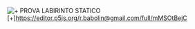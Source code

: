 ![+](https://imgur.com/ZosaQm5)
PROVA LABIRINTO STATICO
[+]https://editor.p5js.org/r.babolin@gmail.com/full/mMSOtBejC
